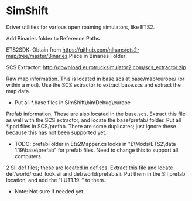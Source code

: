 SimShift
========

Driver utilities for various open roaming simulators, like ETS2.

Add Binaries folder to Reference Paths

ETS2SDK: Obtain from https://github.com/nlhans/ets2-map/tree/master/Binaries
Place in Binaries Folder


SCS Extractor: http://download.eurotrucksimulator2.com/scs_extractor.zip

Raw map information. This is located in base.scs at base/map/europe/ (or within a mod). Use the SCS extractor to extract base.scs and extract the map data. 
- Put all *.base files in SimShift\bin\Debug\europe

Prefab information. These are also located in the base.scs. Extract this file as well with the SCS extractor, and locate the base/prefab/ folder. Put all *.ppd files in SCS/prefab. There are some duplicates; just ignore these because this has not been supported yet.
 - TODO: prefabFolder in Ets2Mapper.cs looks in "E\Mods\ETS2\data 1.19\base\prefab" for prefab files. Need to change this to support all computers.

2 SII def files; these are located in def.scs. Extract this file and locate def/world/road_look.sii and def/world/prefab.sii. Put them in the SII prefab location, and add the "LUT1.19-" to them.
- Note: Not sure if needed yet.
